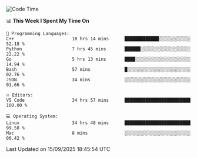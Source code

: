 
<!--START_SECTION:waka-->
![Code Time](http://img.shields.io/badge/Code%20Time-3%2C813%20hrs%2058%20mins-blue)

📊 **This Week I Spent My Time On** 

```text
💬 Programming Languages: 
C++                      18 hrs 14 mins      █████████████░░░░░░░░░░░░   52.18 % 
Python                   7 hrs 45 mins       ██████░░░░░░░░░░░░░░░░░░░   22.22 % 
Go                       5 hrs 13 mins       ████░░░░░░░░░░░░░░░░░░░░░   14.94 % 
Bash                     57 mins             █░░░░░░░░░░░░░░░░░░░░░░░░   02.76 % 
JSON                     34 mins             ░░░░░░░░░░░░░░░░░░░░░░░░░   01.66 % 

🔥 Editors: 
VS Code                  34 hrs 57 mins      █████████████████████████   100.00 % 

💻 Operating System: 
Linux                    34 hrs 48 mins      █████████████████████████   99.58 % 
Mac                      8 mins              ░░░░░░░░░░░░░░░░░░░░░░░░░   00.42 % 
```


 Last Updated on 15/09/2025 18:45:54 UTC
<!--END_SECTION:waka-->


